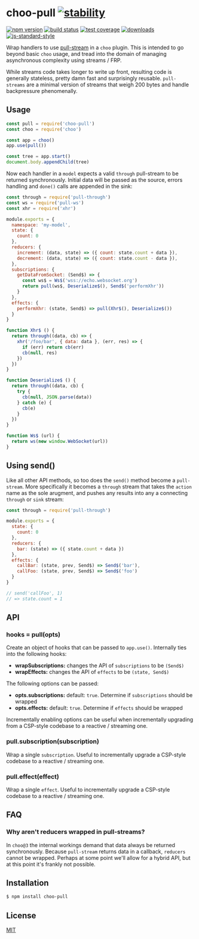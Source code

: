 # choo-pull [![stability][0]][1]
[![npm version][2]][3] [![build status][4]][5] [![test coverage][6]][7]
[![downloads][8]][9] [![js-standard-style][10]][11]

Wrap handlers to use [pull-stream](pull-stream.github.io) in a `choo` plugin.
This is intended to go beyond basic `choo` usage, and tread into the domain of
managing asynchronous complexity using streams / FRP.

While streams code takes longer to write up front, resulting code is generally
stateless, pretty damn fast and surprisingly reusable. `pull-streams` are a
minimal version of streams that weigh 200 bytes and handle backpressure
phenomenally.

## Usage
```js
const pull = require('choo-pull')
const choo = require('choo')

const app = choo()
app.use(pull())

const tree = app.start()
document.body.appendChild(tree)
```

Now each handler in a `model` expects a valid `through` pull-stream to be
returned synchronously. Initial data will be passed as the source, errors
handling and `done()` calls are appended in the sink:
```js
const through = require('pull-through')
const ws = require('pull-ws')
const xhr = require('xhr')

module.exports = {
  namespace: 'my-model',
  state: {
    count: 0
  },
  reducers: {
    increment: (data, state) => ({ count: state.count + data }),
    decrement: (data, state) => ({ count: state.count - data }),
  },
  subscriptions: {
    getDataFromSocket: (Send$) => {
      const ws$ = Ws$('wss://echo.websocket.org')
      return pull(ws$, Deserialize$(), Send$('performXhr'))
    }
  },
  effects: {
    performXhr: (state, Send$) => pull(Xhr$(), Deserialize$())
  }
}

function Xhr$ () {
  return through((data, cb) => {
    xhr('/foo/bar', { data: data }, (err, res) => {
      if (err) return cb(err)
      cb(null, res)
    })
  })
}

function Deserialize$ () {
  return through((data, cb) {
    try {
      cb(null, JSON.parse(data))
    } catch (e) {
      cb(e)
    }
  })
}

function Ws$ (url) {
  return ws(new window.WebSocket(url))
}
```

## Using send()
Like all other API methods, so too does the `send()` method become a
`pull-stream`. More specifically it becomes a `through` stream that takes the
`action` name as the sole arugment, and pushes any results into any a
connecting `through` or `sink` stream:

```js
const through = require('pull-through')

module.exports = {
  state: {
    count: 0
  },
  reducers: {
    bar: (state) => ({ state.count + data })
  },
  effects: {
    callBar: (state, prev, Send$) => Send$('bar'),
    callFoo: (state, prev, Send$) => Send$('foo')
  }
}

// send('callFoo', 1)
// => state.count = 1
```

## API
### hooks = pull(opts)
Create an object of hooks that can be passed to `app.use()`. Internally ties
into the following hooks:
- __wrapSubscriptions:__ changes the API of `subscriptions` to be `(Send$)`
- __wrapEffects:__ changes the API of `effects` to be `(state, Send$)`

The following options can be passed:
- __opts.subscriptions:__ default: `true`. Determine if `subscriptions` should
  be wrapped
- __opts.effects:__ default: `true`. Determine if `effects` should be wrapped

Incrementally enabling options can be useful when incrementally upgrading from
a CSP-style codebase to a reactive / streaming one.

### pull.subscription(subscription)
Wrap a single `subscription`. Useful to incrementally upgrade a CSP-style
codebase to a reactive / streaming one.

### pull.effect(effect)
Wrap a single `effect`. Useful to incrementally upgrade a CSP-style
codebase to a reactive / streaming one.

## FAQ
### Why aren't reducers wrapped in pull-streams?
In `choo@3` the internal workings demand that data always be returned
synchronously. Because `pull-stream` returns data in a callback, `reducers`
cannot be wrapped. Perhaps at some point we'll allow for a hybrid API, but at
this point it's frankly not possible.

## Installation
```sh
$ npm install choo-pull
```

## License
[MIT](https://tldrlegal.com/license/mit-license)

[0]: https://img.shields.io/badge/stability-experimental-orange.svg?style=flat-square
[1]: https://nodejs.org/api/documentation.html#documentation_stability_index
[2]: https://img.shields.io/npm/v/choo-pull.svg?style=flat-square
[3]: https://npmjs.org/package/choo-pull
[4]: https://img.shields.io/travis/yoshuawuyts/choo-pull/master.svg?style=flat-square
[5]: https://travis-ci.org/yoshuawuyts/choo-pull
[6]: https://img.shields.io/codecov/c/github/yoshuawuyts/choo-pull/master.svg?style=flat-square
[7]: https://codecov.io/github/yoshuawuyts/choo-pull
[8]: http://img.shields.io/npm/dm/choo-pull.svg?style=flat-square
[9]: https://npmjs.org/package/choo-pull
[10]: https://img.shields.io/badge/code%20style-standard-brightgreen.svg?style=flat-square
[11]: https://github.com/feross/standard
